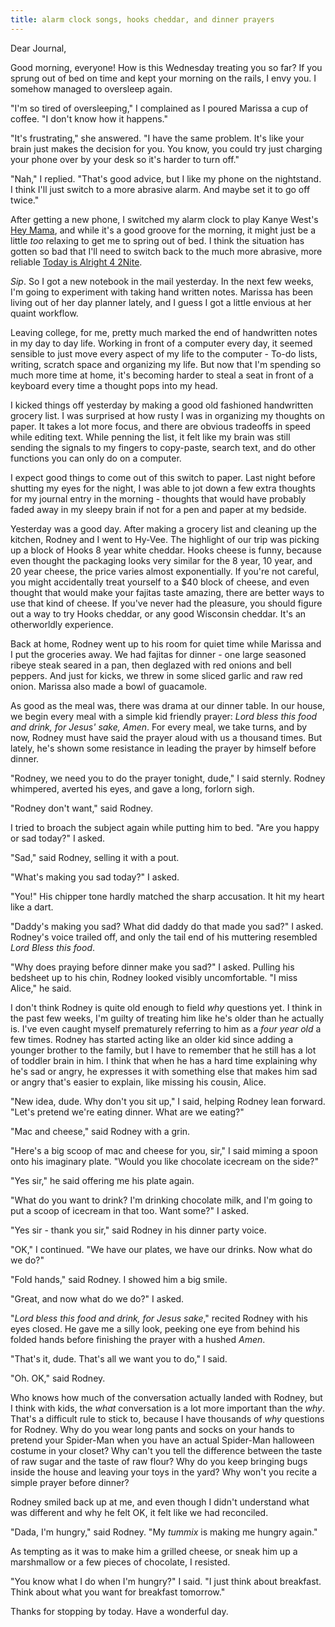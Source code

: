 ```yaml
---
title: alarm clock songs, hooks cheddar, and dinner prayers
---
```


Dear Journal,

Good morning, everyone!  How is this Wednesday treating you so far?
If you sprung out of bed on time and kept your morning on the rails, I
envy you.  I somehow managed to oversleep again.

"I'm so tired of oversleeping," I complained as I poured Marissa a cup
of coffee.  "I don't know how it happens."

"It's frustrating," she answered.  "I have the same problem.  It's
like your brain just makes the decision for you.  You know, you could
try just charging your phone over by your desk so it's harder to turn
off."

"Nah," I replied.  "That's good advice, but I like my phone on the
nightstand.  I think I'll just switch to a more abrasive alarm.  And
maybe set it to go off twice."

After getting a new phone, I switched my alarm clock to play Kanye
West's [Hey Mama], and while it's a good groove for the morning, it
might just be a little _too_ relaxing to get me to spring out of bed.
I think the situation has gotten so bad that I'll need to switch back
to the much more abrasive, more reliable [Today is Alright 4 2Nite].

_Sip_.  So I got a new notebook in the mail yesterday.  In the next
few weeks, I'm going to experiment with taking hand written notes.
Marissa has been living out of her day planner lately, and I guess I
got a little envious at her quaint workflow.

Leaving college, for me, pretty much marked the end of handwritten
notes in my day to day life.  Working in front of a computer every
day, it seemed sensible to just move every aspect of my life to the
computer - To-do lists, writing, scratch space and organizing my life.
But now that I'm spending so much more time at home, it's becoming
harder to steal a seat in front of a keyboard every time a thought
pops into my head.

I kicked things off yesterday by making a good old fashioned
handwritten grocery list.  I was surprised at how rusty I was in
organizing my thoughts on paper.  It takes a lot more focus, and there
are obvious tradeoffs in speed while editing text.  While penning the
list, it felt like my brain was still sending the signals to my
fingers to copy-paste, search text, and do other functions you can
only do on a computer.

I expect good things to come out of this switch to paper.  Last night
before shutting my eyes for the night, I was able to jot down a few
extra thoughts for my journal entry in the morning - thoughts that
would have probably faded away in my sleepy brain if not for a pen and
paper at my bedside.

Yesterday was a good day.  After making a grocery list and cleaning up
the kitchen, Rodney and I went to Hy-Vee.  The highlight of our trip
was picking up a block of Hooks 8 year white cheddar.  Hooks cheese is
funny, because even thought the packaging looks very similar for the 8
year, 10 year, and 20 year cheese, the price varies almost
exponentially.  If you're not careful, you might accidentally treat
yourself to a $40 block of cheese, and even thought that would make
your fajitas taste amazing, there are better ways to use that kind of
cheese.  If you've never had the pleasure, you should figure out a way
to try Hooks cheddar, or any good Wisconsin cheddar.  It's an
otherworldly experience.

Back at home, Rodney went up to his room for quiet time while Marissa
and I put the groceries away.  We had fajitas for dinner - one large
seasoned ribeye steak seared in a pan, then deglazed with red onions
and bell peppers.  And just for kicks, we threw in some sliced garlic
and raw red onion.  Marissa also made a bowl of guacamole.

As good as the meal was, there was drama at our dinner table.  In our
house, we begin every meal with a simple kid friendly prayer: _Lord
bless this food and drink, for Jesus' sake, Amen_.  For every meal, we
take turns, and by now, Rodney must have said the prayer aloud with us
a thousand times.  But lately, he's shown some resistance in leading
the prayer by himself before dinner.

"Rodney, we need you to do the prayer tonight, dude," I said sternly.
Rodney whimpered, averted his eyes, and gave a long, forlorn sigh.

"Rodney don't want," said Rodney.

I tried to broach the subject again while putting him to bed.  "Are
you happy or sad today?" I asked.

"Sad," said Rodney, selling it with a pout.

"What's making you sad today?" I asked.

"You!"  His chipper tone hardly matched the sharp accusation.  It hit
my heart like a dart.

"Daddy's making you sad?  What did daddy do that made you sad?" I
asked.  Rodney's voice trailed off, and only the tail end of his
muttering resembled _Lord Bless this food_.

"Why does praying before dinner make you sad?" I asked.  Pulling his
bedsheet up to his chin, Rodney looked visibly uncomfortable.  "I miss
Alice," he said.

I don't think Rodney is quite old enough to field _why_ questions yet.
I think in the past few weeks, I'm guilty of treating him like he's
older than he actually is.  I've even caught myself prematurely
referring to him as a _four year old_ a few times.  Rodney has started
acting like an older kid since adding a younger brother to the family,
but I have to remember that he still has a lot of toddler brain in
him.  I think that when he has a hard time explaining why he's sad or
angry, he expresses it with something else that makes him sad or angry
that's easier to explain, like missing his cousin, Alice.

"New idea, dude.  Why don't you sit up," I said, helping Rodney lean
forward.  "Let's pretend we're eating dinner.  What are we eating?"

"Mac and cheese," said Rodney with a grin.

"Here's a big scoop of mac and cheese for you, sir," I said miming a
spoon onto his imaginary plate.  "Would you like chocolate icecream on
the side?"

"Yes sir," he said offering me his plate again.

"What do you want to drink?  I'm drinking chocolate milk, and I'm
going to put a scoop of icecream in that too.  Want some?" I asked.

"Yes sir - thank you sir," said Rodney in his dinner party voice.

"OK," I continued.  "We have our plates, we have our drinks.  Now what
do we do?"

"Fold hands," said Rodney.  I showed him a big smile.

"Great, and now what do we do?" I asked.

"_Lord bless this food and drink, for Jesus sake_," recited Rodney
with his eyes closed.  He gave me a silly look, peeking one eye from
behind his folded hands before finishing the prayer with a hushed
_Amen_.

"That's it, dude.  That's all we want you to do," I said.

"Oh.  OK," said Rodney.

Who knows how much of the conversation actually landed with Rodney,
but I think with kids, the _what_ conversation is a lot more important
than the _why_.  That's a difficult rule to stick to, because I have
thousands of _why_ questions for Rodney.  Why do you wear long pants
and socks on your hands to pretend your Spider-Man when you have an
actual Spider-Man halloween costume in your closet?  Why can't you
tell the difference between the taste of raw sugar and the taste of
raw flour?  Why do you keep bringing bugs inside the house and leaving
your toys in the yard?  Why won't you recite a simple prayer before
dinner?

Rodney smiled back up at me, and even though I didn't understand what
was different and why he felt OK, it felt like we had reconciled.

"Dada, I'm hungry," said Rodney.  "My _tummix_ is making me hungry
again."

As tempting as it was to make him a grilled cheese, or sneak him up a
marshmallow or a few pieces of chocolate, I resisted.

"You know what I do when I'm hungry?" I said.  "I just think about
breakfast.  Think about what you want for breakfast tomorrow."

Thanks for stopping by today.  Have a wonderful day.

[Hey Mama]: https://www.youtube.com/watch?v=B3NmMKfl3Ic
[Today is Alright 4 2Nite]: https://www.youtube.com/watch?v=dtFinPR3Vno
